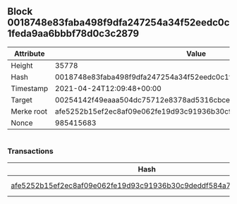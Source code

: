 ## Block 0018748e83faba498f9dfa247254a34f52eedc0c1feda9aa6bbbf78d0c3c2879

Attribute | Value
--- | ---
Height | 35778
Hash | 0018748e83faba498f9dfa247254a34f52eedc0c1feda9aa6bbbf78d0c3c2879
Timestamp | 2021-04-24T12:09:48+00:00
Target | 00254142f49eaaa504dc75712e8378ad5316cbcead634704b3734b6271167cc4
Merke root | afe5252b15ef2ec8af09e062fe19d93c91936b30c9deddf584a77d9c25213f25
Nonce | 985415683

```

```

### Transactions

Hash | Amount
--- | ---
[afe5252b15ef2ec8af09e062fe19d93c91936b30c9deddf584a77d9c25213f25](afe5252b15ef2ec8af09e062fe19d93c91936b30c9deddf584a77d9c25213f25.md) | 10.00000000 SKEPTI 
